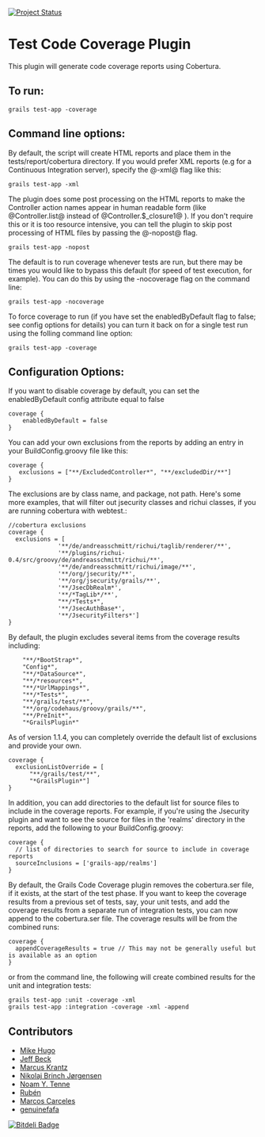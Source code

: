 [![Project Status](http://stillmaintained.com/beckje01/grails-code-coverage.png)](http://stillmaintained.com/beckje01/grails-code-coverage)


# Test Code Coverage Plugin

This plugin will generate code coverage reports using Cobertura.

## To run:

    grails test-app -coverage


## Command line options:
By default, the script will create HTML reports and place them in the tests/report/cobertura directory.  If you would prefer XML reports (e.g for a Continuous Integration server), specify the @-xml@ flag like this:

    grails test-app -xml


The plugin does some post processing on the HTML reports to make the Controller action names appear in human readable form (like @Controller.list@ instead of @Controller.$_closure1@ ).  If you don't require this or it is too resource intensive, you can tell the plugin to skip post processing of HTML files by passing the @-nopost@ flag.

    grails test-app -nopost


The default is to run coverage whenever tests are run, but there may be times you would like to bypass this default (for speed of test execution, for example).  You can do this by using the -nocoverage flag on the command line:

    grails test-app -nocoverage


To force coverage to run (if you have set the enabledByDefault flag to false; see config options for details) you can turn it back on for a single test run using the folling command line option:

    grails test-app -coverage


## Configuration Options:

If you want to disable coverage by default, you can set the enabledByDefault config attribute equal to false

    coverage {
	    enabledByDefault = false
    }


You can add your own exclusions from the reports by adding an entry in your BuildConfig.groovy file like this:


    coverage {
	   exclusions = ["**/ExcludedController*", "**/excludedDir/**"]
    }


The exclusions are by class name, and package, not path.  Here's some more examples, that will filter out jsecurity classes and richui classes, if you are running cobertura with webtest.:


    //cobertura exclusions
    coverage {
	  exclusions = [
	              '**/de/andreasschmitt/richui/taglib/renderer/**',
	              '**/plugins/richui-0.4/src/groovy/de/andreasschmitt/richui/**',
	              '**/de/andreasschmitt/richui/image/**',
	              '**/org/jsecurity/**',
	              '**/org/jsecurity/grails/**',
	              '**/JsecDbRealm*',
	              '**/*TagLib*/**',
	              "**/*Tests*",
	              '**/JsecAuthBase*',
	              '**/JsecurityFilters*']
    }

By default, the plugin excludes several items from the coverage results including:

        "**/*BootStrap*",
        "Config*",
        "**/*DataSource*",
        "**/*resources*",
        "**/*UrlMappings*",
        "**/*Tests*",
        "**/grails/test/**",
        "**/org/codehaus/groovy/grails/**",
        "**/PreInit*",
        "*GrailsPlugin*"


As of version 1.1.4, you can completely override the default list of exclusions and provide your own.

    coverage {
	  exclusionListOverride = [
          "**/grails/test/**",
          "*GrailsPlugin*"]
    }


In addition, you can add directories to the default list for source files to include in the coverage reports.  For example, if you're using the Jsecurity plugin and want to see the source for files in the 'realms' directory in the reports, add the following to your BuildConfig.groovy:


    coverage {
      // list of directories to search for source to include in coverage reports
      sourceInclusions = ['grails-app/realms']
    }


By default, the Grails Code Coverage plugin removes the cobertura.ser file, if it exists, at the start of the test phase. If you want to keep the coverage results from a previous set of tests, say, your unit tests, and add the coverage results from a separate run of integration tests, you can now append to the cobertura.ser file. The coverage results will be from the combined runs:


    coverage {
      appendCoverageResults = true // This may not be generally useful but is available as an option
    }


or from the command line, the following will create combined results for the unit and integration tests:


    grails test-app :unit -coverage -xml
    grails test-app :integration -coverage -xml -append


## Contributors

* [Mike Hugo](https://github.com/mjhugo)
* [Jeff Beck](https://github.com/beckje01)
* [Marcus Krantz](https://github.com/marcuskrantz)
* [Nikolaj Brinch Jørgensen](https://github.com/nikolajbrinch)
* [Noam Y. Tenne](https://github.com/noamt)
* [Rubén](https://github.com/armeris)
* [Marcos Carceles](https://github.com/marcos-carceles)
* [genuinefafa](https://github.com/genuinefafa)


[![Bitdeli Badge](https://d2weczhvl823v0.cloudfront.net/beckje01/grails-code-coverage/trend.png)](https://bitdeli.com/free "Bitdeli Badge")

